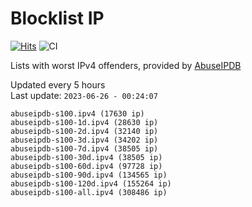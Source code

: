 # Blocklist IP

[![Hits](https://hits.seeyoufarm.com/api/count/incr/badge.svg?url=https%3A%2F%2Fgithub.com%2Fborestad%2Fblocklist-ip%2F&count_bg=%2379C83D&title_bg=%23555555&icon=&icon_color=%23E7E7E7&title=hits&edge_flat=false)](https://hits.seeyoufarm.com)  ![CI](https://img.shields.io/github/workflow/status/borestad/blocklist-ip/CI?style=flat-square)

Lists with worst IPv4 offenders, provided by [AbuseIPDB](https://www.abuseipdb.com/)

<!-- FOOTER-PLACEHOLDER -->
Updated every 5 hours<br>
Last update: `2023-06-26 - 00:24:07`
```
abuseipdb-s100.ipv4 (17630 ip)
abuseipdb-s100-1d.ipv4 (28630 ip)
abuseipdb-s100-2d.ipv4 (32140 ip)
abuseipdb-s100-3d.ipv4 (34202 ip)
abuseipdb-s100-7d.ipv4 (38505 ip)
abuseipdb-s100-30d.ipv4 (38505 ip)
abuseipdb-s100-60d.ipv4 (97728 ip)
abuseipdb-s100-90d.ipv4 (134565 ip)
abuseipdb-s100-120d.ipv4 (155264 ip)
abuseipdb-s100-all.ipv4 (308486 ip)
```
